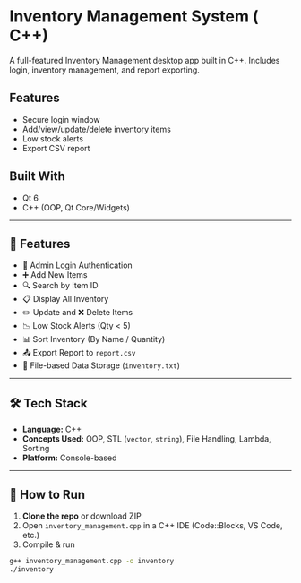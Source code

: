 # Inventory Management System ( C++)

A full-featured Inventory Management desktop app built in C++. Includes login, inventory management, and report exporting.

## Features
- Secure login window
- Add/view/update/delete inventory items
- Low stock alerts
- Export CSV report

## Built With
- Qt 6
- C++ (OOP, Qt Core/Widgets)


---

## 🔧 Features

- 🔐 Admin Login Authentication
- ➕ Add New Items
- 🔍 Search by Item ID
- 📋 Display All Inventory
- ✏️ Update and ❌ Delete Items
- 📉 Low Stock Alerts (Qty < 5)
- 📊 Sort Inventory (By Name / Quantity)
- 📤 Export Report to `report.csv`
- 💾 File-based Data Storage (`inventory.txt`)

---

## 🛠️ Tech Stack

- **Language:** C++
- **Concepts Used:** OOP, STL (`vector`, `string`), File Handling, Lambda, Sorting
- **Platform:** Console-based

---

## 📂 How to Run

1. **Clone the repo** or download ZIP
2. Open `inventory_management.cpp` in a C++ IDE (Code::Blocks, VS Code, etc.)
3. Compile & run

```bash
g++ inventory_management.cpp -o inventory
./inventory
